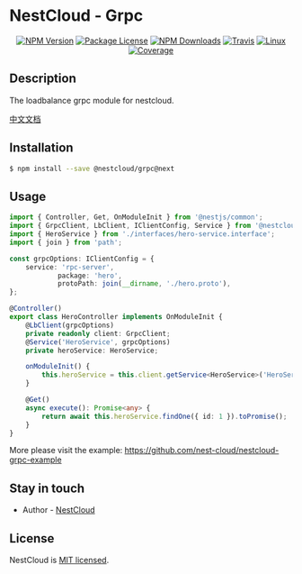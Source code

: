 
[travis-image]: https://api.travis-ci.org/nest-cloud/nestcloud.svg?branch=master
[travis-url]: https://travis-ci.org/nest-cloud/nestcloud
[linux-image]: https://img.shields.io/travis/nest-cloud/nestcloud/master.svg?label=linux
[linux-url]: https://travis-ci.org/nest-cloud/nestcloud

# NestCloud - Grpc

<p align="center">
    <a href="https://www.npmjs.com/~nestcloud" target="_blank"><img src="https://img.shields.io/npm/v/@nestcloud/core.svg" alt="NPM Version"/></a>
    <a href="https://www.npmjs.com/~nestcloud" target="_blank"><img src="https://img.shields.io/npm/l/@nestcloud/core.svg" alt="Package License"/></a>
    <a href="https://www.npmjs.com/~nestcloud" target="_blank"><img src="https://img.shields.io/npm/dm/@nestcloud/core.svg" alt="NPM Downloads"/></a>
    <a href="https://travis-ci.org/nest-cloud/nestcloud" target="_blank"><img src="https://travis-ci.org/nest-cloud/nestcloud.svg?branch=master" alt="Travis"/></a>
    <a href="https://travis-ci.org/nest-cloud/nestcloud" target="_blank"><img src="https://img.shields.io/travis/nest-cloud/nestcloud/master.svg?label=linux" alt="Linux"/></a>
    <a href="https://coveralls.io/github/nest-cloud/nestcloud?branch=master" target="_blank"><img src="https://coveralls.io/repos/github/nest-cloud/nestcloud/badge.svg?branch=master" alt="Coverage"/></a>
</p>

## Description

The loadbalance grpc module for nestcloud.

[中文文档](https://github.com/nest-cloud/nestcloud/blob/master/docs/grpc.md)

## Installation

```bash
$ npm install --save @nestcloud/grpc@next
```

## Usage

```typescript
import { Controller, Get, OnModuleInit } from '@nestjs/common';
import { GrpcClient, LbClient, IClientConfig, Service } from '@nestcloud/grpc';
import { HeroService } from './interfaces/hero-service.interface';
import { join } from 'path';

const grpcOptions: IClientConfig = {
    service: 'rpc-server',
            package: 'hero',
            protoPath: join(__dirname, './hero.proto'),
};

@Controller()
export class HeroController implements OnModuleInit {
    @LbClient(grpcOptions)
    private readonly client: GrpcClient;
    @Service('HeroService', grpcOptions)
    private heroService: HeroService;

    onModuleInit() {
        this.heroService = this.client.getService<HeroService>('HeroService');
    }

    @Get()
    async execute(): Promise<any> {
        return await this.heroService.findOne({ id: 1 }).toPromise();
    }
}
```

More please visit the example: https://github.com/nest-cloud/nestcloud-grpc-example


## Stay in touch

- Author - [NestCloud](https://github.com/nest-cloud)

## License

  NestCloud is [MIT licensed](LICENSE).
